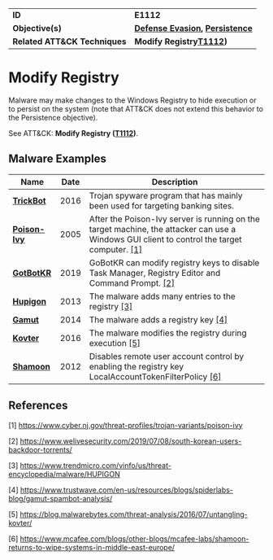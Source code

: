 
<table>
<tr>
<td><b>ID</b></td>
<td><b>E1112</b></td>
</tr>
<tr>
<td><b>Objective(s)</b></td>
<td><b><a href="../defense-evasion">Defense Evasion</a>, <a href="../persistence">Persistence</a></b></td>
</tr>
<tr>
<td><b>Related ATT&CK Techniques</b></td>
<td><b>Modify Registry<a href="https://attack.mitre.org/techniques/T1112">T1112</a>)</b></td>
</tr>
</table>


Modify Registry
===============
Malware may make changes to the Windows Registry to hide execution or to persist on the system (note that ATT&CK does not extend this behavior to the Persistence objective). 


See ATT&CK: **Modify Registry ([T1112](https://attack.mitre.org/techniques/T1112/))**.

Malware Examples
----------------
|Name|Date|Description|
|---|---|---|
|[**TrickBot**](../xample-malware/trickbot.md)|2016|Trojan spyware program that has mainly been used for targeting banking sites.|
|[**Poison-Ivy**](../xample-malware/poison-ivy.md)|2005|After the Poison-Ivy server is running on the target machine, the attacker can use a Windows GUI client to control the target computer. [[1]](#1)|
|[**GotBotKR**](../xample-malware/gotbotkr.md)|2019|GoBotKR can modify registry keys to disable Task Manager, Registry Editor and Command Prompt. [[2]](#2)|
|[**Hupigon**](../xample-malware/hupigon.md)|2013|The malware adds many entries to the registry [[3]](#3)|
|[**Gamut**](../xample-malware/gamut.md)|2014|The malware adds a registry key [[4]](#4)|
|[**Kovter**](../xample-malware/kovter.md)|2016|The malware modifies the registry during execution [[5]](#5)|
|[**Shamoon**](../xample-malware/shamoon.md)|2012|Disables remote user account control by enabling the registry key LocalAccountTokenFilterPolicy  [[6]](#6)|

References
----------
<a name="1">[1]</a> https://www.cyber.nj.gov/threat-profiles/trojan-variants/poison-ivy

<a name="2">[2]</a> https://www.welivesecurity.com/2019/07/08/south-korean-users-backdoor-torrents/

<a name="3">[3]</a> https://www.trendmicro.com/vinfo/us/threat-encyclopedia/malware/HUPIGON

<a name="4">[4]</a> https://www.trustwave.com/en-us/resources/blogs/spiderlabs-blog/gamut-spambot-analysis/

<a name="5">[5]</a> https://blog.malwarebytes.com/threat-analysis/2016/07/untangling-kovter/

<a name="6">[6]</a> https://www.mcafee.com/blogs/other-blogs/mcafee-labs/shamoon-returns-to-wipe-systems-in-middle-east-europe/
